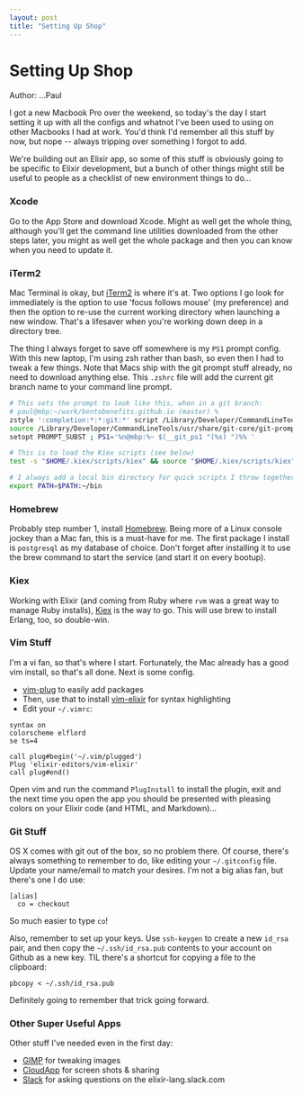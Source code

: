 ```yaml
---
layout: post
title: "Setting Up Shop"
---
```


# Setting Up Shop

Author: ...Paul

I got a new Macbook Pro over the weekend, so today's the day I start setting
it up with all the configs and whatnot I've been used to using on other
Macbooks I had at work.  You'd think I'd remember all this stuff by now, but
nope -- always tripping over something I forgot to add.

We're building out an Elixir app, so some of this stuff is obviously going to
be specific to Elixir development, but a bunch of other things might still be
useful to people as a checklist of new environment things to do...

### Xcode

Go to the App Store and download Xcode.  Might as well get the whole thing,
although you'll get the command line utilities downloaded from the other steps
later, you might as well get the whole package and then you can know when you
need to update it.

### iTerm2

Mac Terminal is okay, but [iTerm2](https://www.iterm2.com/) is where it's at.
Two options I go look for immediately is the option to use 'focus follows
mouse' (my preference) and then the option to re-use the current working
directory when launching a new window.  That's a lifesaver when you're working
down deep in a directory tree.

The thing I always forget to save off somewhere is my `PS1` prompt config.
With this new laptop, I'm using zsh rather than bash, so even then I had to
tweak a few things.  Note that Macs ship with the git prompt stuff already,
no need to download anything else.  This `.zshrc` file will add the current
git branch name to your command line prompt.

```bash
# This sets the prompt to look like this, when in a git branch:
# paul@mbp:~/work/bentobenefits.github.io (master) %
zstyle ':completion:*:*:git:*' script /Library/Developer/CommandLineTools/usr/share/git-core/git-completion.zsh
source /Library/Developer/CommandLineTools/usr/share/git-core/git-prompt.sh
setopt PROMPT_SUBST ; PS1='%n@mbp:%~ $(__git_ps1 "(%s) ")%% '

# This is to load the Kiex scripts (see below)
test -s "$HOME/.kiex/scripts/kiex" && source "$HOME/.kiex/scripts/kiex"

# I always add a local bin directory for quick scripts I throw together.
export PATH=$PATH:~/bin
```

### Homebrew

Probably step number 1, install [Homebrew](https://brew.sh/).  Being more of a
Linux console jockey than a Mac fan, this is a must-have for me.  The first
package I install is `postgresql` as my database of choice.  Don't forget after
installing it to use the brew command to start the service (and start it on 
every bootup).

### Kiex

Working with Elixir (and coming from Ruby where `rvm` was a great way to manage Ruby installs), [Kiex](https://github.com/taylor/kiex) is the way to go.  This
will use brew to install Erlang, too, so double-win.

### Vim Stuff

I'm a vi fan, so that's where I start.  Fortunately, the Mac already has a good
vim install, so that's all done.  Next is some config.

* [vim-plug](https://github.com/junegunn/vim-plug) to easily add packages
* Then, use that to install [vim-elixir](https://github.com/elixir-editors/vim-elixir) for syntax highlighting
* Edit your `~/.vimrc`:

```
syntax on
colorscheme elflord
se ts=4

call plug#begin('~/.vim/plugged')
Plug 'elixir-editors/vim-elixir'
call plug#end()
```

Open vim and run the command `PlugInstall` to install the plugin, exit and
the next time you open the app you should be presented with pleasing colors
on your Elixir code (and HTML, and Markdown)...

### Git Stuff

OS X comes with git out of the box, so no problem there.  Of course, there's
always something to remember to do, like editing your `~/.gitconfig` file.
Update your name/email to match your desires.  I'm not a big alias fan, but
there's one I do use:

```
[alias]
  co = checkout
```

So much easier to type `co`!

Also, remember to set up your keys.  Use `ssh-keygen` to create a new `id_rsa`
pair, and then copy the `~/.ssh/id_rsa.pub` contents to your account on Github
as a new key.  TIL there's a shortcut for copying a file to the clipboard:

```
pbcopy < ~/.ssh/id_rsa.pub
```

Definitely going to remember that trick going forward.

### Other Super Useful Apps

Other stuff I've needed even in the first day:

* [GIMP](https://www.gimp.org/downloads/) for tweaking images
* [CloudApp](https://www.getcloudapp.com/) for screen shots & sharing
* [Slack](https://slack.com/) for asking questions on the elixir-lang.slack.com


